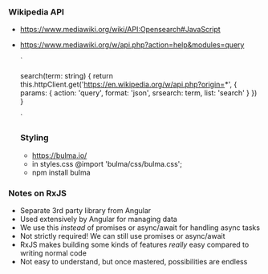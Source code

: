 ### Wikipedia API
- https://www.mediawiki.org/wiki/API:Opensearch#JavaScript
- https://www.mediawiki.org/w/api.php?action=help&modules=query

  `
                        
    search(term: string) {
        return this.httpClient.get('https://en.wikipedia.org/w/api.php?origin=*', {
        params: {
            action: 'query',
            format: 'json',
            srsearch: term,
            list: 'search'
        }
        })
    }

  `

  ### Styling
  - https://bulma.io/
  - in styles.css  @import 'bulma/css/bulma.css';
  - npm install bulma


### Notes on RxJS
- Separate 3rd party library from Angular
- Used extensively by Angular for managing data
- We use this *instead* of promises or async/await for handling async tasks
- Not strictly required! We can still use promises or async/await
- RxJS makes building some kinds of features *really* easy compared to writing normal code
- Not easy to understand, but once mastered, possibilities are endless